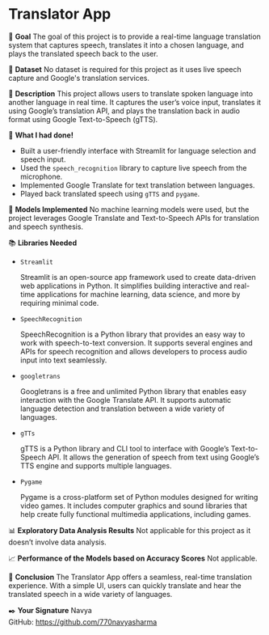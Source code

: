 # Translator App

🎯 **Goal**
The goal of this project is to provide a real-time language translation system that captures speech, translates it into a chosen language, and plays the translated speech back to the user.

🧵 **Dataset**
No dataset is required for this project as it uses live speech capture and Google's translation services.

🧾 **Description**
This project allows users to translate spoken language into another language in real time. It captures the user’s voice input, translates it using Google’s translation API, and plays the translation back in audio format using Google Text-to-Speech (gTTS).

🧮 **What I had done!**
- Built a user-friendly interface with Streamlit for language selection and speech input.
- Used the `speech_recognition` library to capture live speech from the microphone.
- Implemented Google Translate for text translation between languages.
- Played back translated speech using `gTTS` and `pygame`.

🚀 **Models Implemented**
No machine learning models were used, but the project leverages Google Translate and Text-to-Speech APIs for translation and speech synthesis.

📚 **Libraries Needed**
- `Streamlit`
  
  Streamlit is an open-source app framework used to create data-driven web applications in Python. It simplifies building interactive and real-time applications for machine learning, data science, and more by requiring minimal code.
- `SpeechRecognition`

  SpeechRecognition is a Python library that provides an easy way to work with speech-to-text conversion. It supports several engines and APIs for speech recognition and allows developers to process audio input into text seamlessly.
- `googletrans`

  Googletrans is a free and unlimited Python library that enables easy interaction with the Google Translate API. It supports automatic language detection and translation between a wide variety of languages.
- `gTTs`

  gTTS is a Python library and CLI tool to interface with Google’s Text-to-Speech API. It allows the generation of speech from text using Google’s TTS engine and supports multiple languages.
- `Pygame`

  Pygame is a cross-platform set of Python modules designed for writing video games. It includes computer graphics and sound libraries that help create fully functional multimedia applications, including games.

📊 **Exploratory Data Analysis Results**
Not applicable for this project as it doesn’t involve data analysis.

📈 **Performance of the Models based on Accuracy Scores**
Not applicable.

📢 **Conclusion**
The Translator App offers a seamless, real-time translation experience. With a simple UI, users can quickly translate and hear the translated speech in a wide variety of languages.

✒️ **Your Signature**
Navya  
GitHub: https://github.com/770navyasharma
